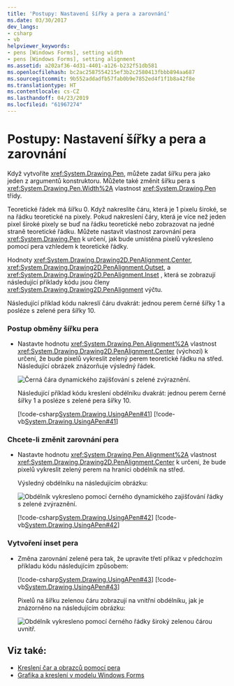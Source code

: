 ```yaml
---
title: 'Postupy: Nastavení šířky a pera a zarovnání'
ms.date: 03/30/2017
dev_langs:
- csharp
- vb
helpviewer_keywords:
- pens [Windows Forms], setting width
- pens [Windows Forms], setting alignment
ms.assetid: a202af36-4d31-4401-a126-b232f51db581
ms.openlocfilehash: bc2ac2587554215ef3b2c2580413fbbb894aa687
ms.sourcegitcommit: 9b552addadfb57fab0b9e7852ed4f1f1b8a42f8e
ms.translationtype: HT
ms.contentlocale: cs-CZ
ms.lasthandoff: 04/23/2019
ms.locfileid: "61967274"
---
```

# <a name="how-to-set-pen-width-and-alignment"></a>Postupy: Nastavení šířky a pera a zarovnání
Když vytvoříte <xref:System.Drawing.Pen>, můžete zadat šířku pera jako jeden z argumentů konstruktoru. Můžete také změnit šířku pera s <xref:System.Drawing.Pen.Width%2A> vlastnost <xref:System.Drawing.Pen> třídy.  
  
 Teoretické řádek má šířku 0. Když nakreslíte čáru, která je 1 pixelu široké, se na řádku teoretické na pixely. Pokud nakreslení čáry, která je více než jeden pixel široké pixely se buď na řádku teoretické nebo zobrazovat na jedné straně teoretické řádku. Můžete nastavit vlastnost zarovnání pera <xref:System.Drawing.Pen> k určení, jak bude umístěna pixelů vykresleno pomocí pera vzhledem k teoretické řádky.  
  
 Hodnoty <xref:System.Drawing.Drawing2D.PenAlignment.Center>, <xref:System.Drawing.Drawing2D.PenAlignment.Outset>, a <xref:System.Drawing.Drawing2D.PenAlignment.Inset> , která se zobrazují následující příklady kódu jsou členy <xref:System.Drawing.Drawing2D.PenAlignment> výčtu.  
  
 Následující příklad kódu nakreslí čáru dvakrát: jednou perem černé šířky 1 a posléze s zelené pera šířky 10.  
  
### <a name="to-vary-the-width-of-a-pen"></a>Postup obměny šířku pera  
  
- Nastavte hodnotu <xref:System.Drawing.Pen.Alignment%2A> vlastnost <xref:System.Drawing.Drawing2D.PenAlignment.Center> (výchozí) k určení, že bude pixelů vykreslit zelený perem teoretické řádku na střed. Následující obrázek znázorňuje výsledný řádek.  
  
     ![Černá čára dynamického zajišťování s zelené zvýraznění.](./media/how-to-set-pen-width-and-alignment/green-pixels-centered-line.gif)  
  
     Následující příklad kódu kreslení obdélníku dvakrát: jednou perem černé šířky 1 a posléze s zelené pera šířky 10.  
  
     [!code-csharp[System.Drawing.UsingAPen#41](~/samples/snippets/csharp/VS_Snippets_Winforms/System.Drawing.UsingAPen/CS/Class1.cs#41)]
     [!code-vb[System.Drawing.UsingAPen#41](~/samples/snippets/visualbasic/VS_Snippets_Winforms/System.Drawing.UsingAPen/VB/Class1.vb#41)]  
  
### <a name="to-change-the-alignment-of-a-pen"></a>Chcete-li změnit zarovnání pera  
  
- Nastavte hodnotu <xref:System.Drawing.Pen.Alignment%2A> vlastnost <xref:System.Drawing.Drawing2D.PenAlignment.Center> k určení, že bude pixelů vykreslit zelený perem na hranici obdélník na střed.  
  
     Výsledný obdélníku na následujícím obrázku:
  
     ![Obdélník vykresleno pomocí černého dynamického zajišťování řádky s zelené zvýraznění.](./media/how-to-set-pen-width-and-alignment/green-pixels-centered-rectangle.gif)  
  
     [!code-csharp[System.Drawing.UsingAPen#42](~/samples/snippets/csharp/VS_Snippets_Winforms/System.Drawing.UsingAPen/CS/Class1.cs#42)]
     [!code-vb[System.Drawing.UsingAPen#42](~/samples/snippets/visualbasic/VS_Snippets_Winforms/System.Drawing.UsingAPen/VB/Class1.vb#42)]  
  
### <a name="to-create-an-inset-pen"></a>Vytvoření inset pera  
  
- Změna zarovnání zelené pera tak, že upravíte třetí příkaz v předchozím příkladu kódu následujícím způsobem:  
  
     [!code-csharp[System.Drawing.UsingAPen#43](~/samples/snippets/csharp/VS_Snippets_Winforms/System.Drawing.UsingAPen/CS/Class1.cs#43)]
     [!code-vb[System.Drawing.UsingAPen#43](~/samples/snippets/visualbasic/VS_Snippets_Winforms/System.Drawing.UsingAPen/VB/Class1.vb#43)]  
  
     Pixelů na šířku zelenou čáru zobrazují na vnitřní obdélníku, jak je znázorněno na následujícím obrázku:
  
     ![Obdélník vykresleno pomocí černého řádky široký zelenou čárou uvnitř.](./media/how-to-set-pen-width-and-alignment/green-pixels-inside-rectangle.gif)  
  
## <a name="see-also"></a>Viz také:

- [Kreslení čar a obrazců pomocí pera](using-a-pen-to-draw-lines-and-shapes.md)
- [Grafika a kreslení v modelu Windows Forms](graphics-and-drawing-in-windows-forms.md)
